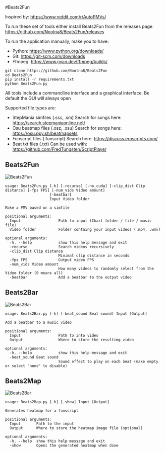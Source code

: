 #Beats2Fun

Inspired by: https://www.reddit.com/r/AutoPMVs/

To run these set of tools either install Beats2Fun from the releases page: https://github.com/Nootna8/Beats2Fun/releases

To run the application manually, make you to have:
 - Python: https://www.python.org/downloads/
 - Git: https://git-scm.com/downloads
 - Ffmpeg: https://www.gyan.dev/ffmpeg/builds/

```
git clone https://github.com/Nootna8/Beats2Fun
cd Beats2Fun
pip install -r requirements.txt
python Beats2Fun.py

```

All tools include a commandline interface and a graphical interface. Be default the GUI will always open

Supported file types are:
 - StepMania simfiles (.ssc, .sm) Search for songs here: https://search.stepmaniaonline.net/
 - Osu beatmap files (.osz, .osu) Search for songs here: https://osu.ppy.sh/beatmapsets
 - Funscript files (.funscript) Search here: https://discuss.eroscripts.com/
 - Beat txt files (.txt) Can be used with: https://github.com/FredTungsten/ScriptPlayer


## Beats2Fun

![Beats2Fun](https://i.ibb.co/FV0WD3H/Capture.png)

```
usage: Beats2Fun.py [-h] [-recurse] [-no_cuda] [-clip_dist Clip distance] [-fps FPS] [-num_vids Video amount]
                    [-beatbar]
                    Input Video folder

Make a PMV based on a simfile

positional arguments:
  Input                 Path to input (Chart folder / file / music file)
  Video folder          Folder containg your input videos (.mp4, .wmv)

optional arguments:
  -h, --help            show this help message and exit
  -recurse              Search videos recursively
  -clip_dist Clip distance
                        Minimal clip distance in seconds
  -fps FPS              Output video FPS
  -num_vids Video amount
                        How many videos to randomly select from the Video folder (0 means all)
  -beatbar              Add a beatbar to the output video
```

## Beats2Bar

![Beats2Bar](https://i.ibb.co/tqBZ08k/Capture.png)

```
usage: Beats2Bar.py [-h] [-beat_sound Beat sound] Input [Output]

Add a beatbar to a music video

positional arguments:
  Input                 Path to into video
  Output                Where to store the resulting video

optional arguments:
  -h, --help            show this help message and exit
  -beat_sound Beat sound
                        Sound effect to play on each beat (make empty or select "none" to disable)
```

## Beats2Map

![Beats2Bar](https://i.ibb.co/GsvPrcy/Capture.png)

```
usage: Beats2Map.py [-h] [-show] Input [Output]

Generates heatmap for a funscript

positional arguments:
  Input       Path to the input
  Output      Where to store the heatmap image file (optional)

optional arguments:
  -h, --help  show this help message and exit
  -show       Opens the generated heatmap when done

```